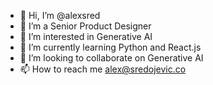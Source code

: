 - 👋 Hi, I’m @alexsred
- 🎨 I’m a Senior Product Designer
- 🤖 I’m interested in Generative AI
- 🌱 I’m currently learning Python and React.js
- 💞️ I’m looking to collaborate on Generative AI
- 📫 How to reach me alex@sredojevic.co

<!---
alexsred/alexsred is a ✨ special ✨ repository because its `README.md` (this file) appears on your GitHub profile.
You can click the Preview link to take a look at your changes.
--->
